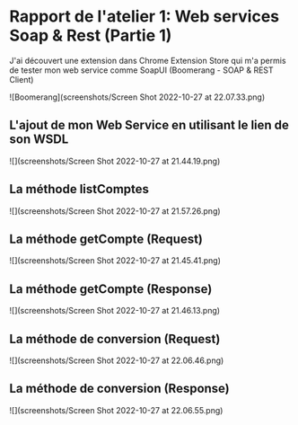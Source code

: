 # Rapport de l'atelier 1: Web services Soap & Rest (Partie 1)
J'ai découvert une extension dans Chrome Extension Store qui m'a permis de tester mon web service comme SoapUI
(Boomerang - SOAP & REST Client)

![Boomerang](screenshots/Screen Shot 2022-10-27 at 22.07.33.png)

## L'ajout de mon Web Service en utilisant le lien de son WSDL 

![](screenshots/Screen Shot 2022-10-27 at 21.44.19.png)

## La méthode listComptes

![](screenshots/Screen Shot 2022-10-27 at 21.57.26.png)

## La méthode getCompte (Request)

![](screenshots/Screen Shot 2022-10-27 at 21.45.41.png)

## La méthode getCompte (Response)

![](screenshots/Screen Shot 2022-10-27 at 21.46.13.png)

## La méthode de conversion (Request)

![](screenshots/Screen Shot 2022-10-27 at 22.06.46.png)

## La méthode de conversion (Response)

![](screenshots/Screen Shot 2022-10-27 at 22.06.55.png)
